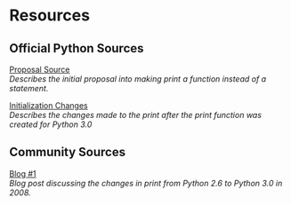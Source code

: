 Resources
==========

Official Python Sources
--------------------------
<a href="http://www.python.org/dev/peps/pep-3105/">Proposal Source</a>
<br>*Describes the initial proposal into making print a function instead of a statement.*

<a href="http://docs.python.org/3.0/whatsnew/3.0.html">Initialization Changes</a>
<br>*Describes the changes made to the print after the print function was created for Python 3.0*

Community Sources
--------------------
<a href="http://www.harshj.com/2008/12/09/the-new-print-function-in-python-3/">Blog #1</a>
<br>*Blog post discussing the changes in print from Python 2.6 to Python 3.0 in 2008.*

